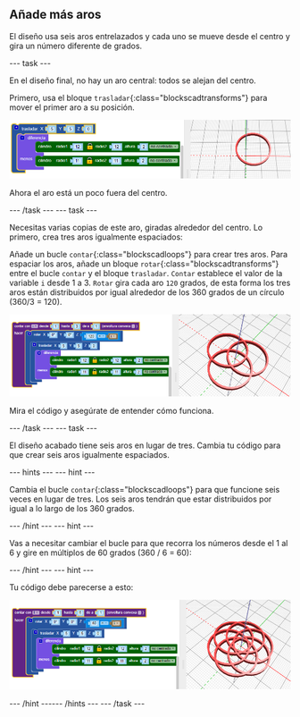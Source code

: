 ## Añade más aros

El diseño usa seis aros entrelazados y cada uno se mueve desde el centro y gira un número diferente de grados.

--- task ---

En el diseño final, no hay un aro central: todos se alejan del centro.

Primero, usa el bloque `trasladar`{:class="blockscadtransforms"} para mover el primer aro a su posición.

![captura de pantalla](images/pendant-translate.png)

Ahora el aro está un poco fuera del centro.

--- /task --- --- task ---

Necesitas varias copias de este aro, giradas alrededor del centro. Lo primero, crea tres aros igualmente espaciados:

Añade un bucle `contar`{:class="blockscadloops"} para crear tres aros. Para espaciar los aros, añade un bloque `rotar`{:class="blockscadtransforms"} entre el bucle `contar` y el bloque `trasladar`. `Contar` establece el valor de la variable `i` desde 1 a 3. `Rotar` gira cada aro `120` grados, de esta forma los tres aros están distribuidos por igual alrededor de los 360 grados de un círculo (360/3 = 120).

![captura de pantalla](images/pendant-3-hoops.png)

Mira el código y asegúrate de entender cómo funciona.

--- /task --- --- task ---

El diseño acabado tiene seis aros en lugar de tres. Cambia tu código para que crear seis aros igualmente espaciados.

--- hints ---
 --- hint ---

Cambia el bucle `contar`{:class="blockscadloops"} para que funcione seis veces en lugar de tres. Los seis aros tendrán que estar distribuidos por igual a lo largo de los 360 grados.

--- /hint --- --- hint ---

Vas a necesitar cambiar el bucle para que recorra los números desde el 1 al 6 y gire en múltiplos de 60 grados (360 / 6 = 60):

--- /hint --- --- hint ---

Tu código debe parecerse a esto:

![captura de pantalla](images/pendant-6-hoops.png)

--- /hint ------ /hints --- --- /task ---	
	
